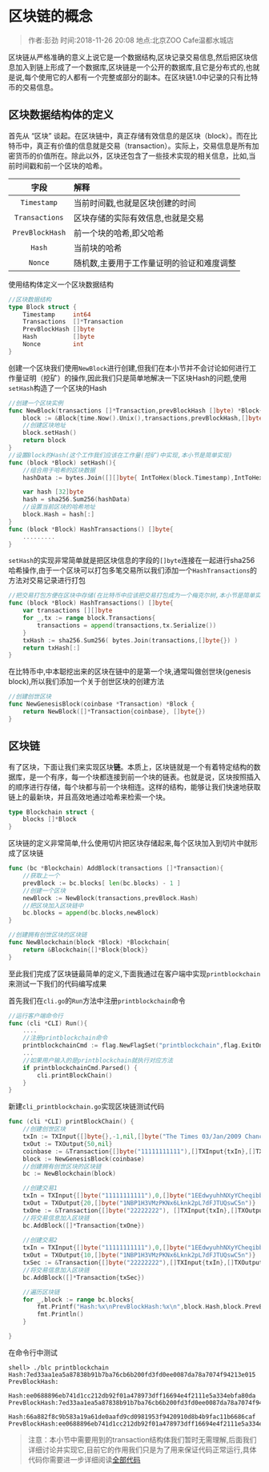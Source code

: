 # 区块链的概念

> 作者:彭劲  时间:2018-11-26 20:08 地点:北京ZOO Cafe温都水城店

区块链从严格准确的意义上说它是一个数据结构,区块记录交易信息,然后把区块信息加入到链上形成了一个数据库,区块链是一个公开的数据库,且它是分布式的,也就是说,每个使用它的人都有一个完整或部分的副本。在区块链1.0中记录的只有比特币的交易信息。

## 区块数据结构体的定义

首先从 “区块” 谈起。在区块链中，真正存储有效信息的是区块（block）。而在比特币中，真正有价值的信息就是交易（transaction）。实际上，交易信息是所有加密货币的价值所在。除此以外，区块还包含了一些技术实现的相关信息，比如,当前时间戳和前一个区块的哈希。

字段            | 解释
:----:          | :----
`Timestamp`     | 当前时间戳,也就是区块创建的时间
`Transactions`  | 区块存储的实际有效信息,也就是交易
`PrevBlockHash` | 前一个块的哈希,即父哈希
`Hash`          | 当前块的哈希
`Nonce`         | 随机数,主要用于工作量证明的验证和难度调整

使用结构体定义一个区块数据结构

```go
//区块数据结构
type Block struct {
	Timestamp     int64
	Transactions  []*Transaction
	PrevBlockHash []byte
	Hash          []byte
	Nonce         int
}
```

创建一个区块我们使用`NewBlock`进行创建,但我们在本小节并不会讨论如何进行工作量证明（挖矿）的操作,因此我们只是简单地解决一下区块Hash的问题,使用`setHash`构造了一个区块的Hash

```go
//创建一个区块实例
func NewBlock(transactions []*Transaction,prevBlockHash []byte) *Block{
	block := &Block{time.Now().Unix(),transactions,prevBlockHash,[]byte{},0}
	//创建区块地址
	block.setHash()
	return block
}
//设置Block的Hash(这个工作我们应该在工作量(挖矿)中实现,本小节是简单实现)
func (block *Block) setHash(){
	//组合用于哈希的区块数据
	hashData := bytes.Join([][]byte{ IntToHex(block.Timestamp),IntToHex(int64(block.Nonce)),block.HashTransactions(),block.PrevBlockHash},[]byte{})

	var hash [32]byte 
	hash = sha256.Sum256(hashData)
	//设置当前区块的哈希地址
	block.Hash = hash[:]
}
func (block *Block) HashTransactions() []byte{
    .........
}
```

`setHash`的实现非常简单就是把区块信息的字段的`[]byte`连接在一起进行sha256哈希操作,由于一个区块可以打包多笔交易所以我们添加一个`HashTransactions`的方法对交易记录进行打包

```go
//把交易打包方便在区块中存储(在比特币中应该把交易打包成为一个梅克尔树,本小节是简单实现)
func (block *Block) HashTransactions() []byte{
	var transactions [][]byte 
	for _,tx := range block.Transactions{
		transactions = append(transactions,tx.Serialize())
	}
	txHash := sha256.Sum256( bytes.Join(transactions,[]byte{}) )
	return txHash[:]
}
```

在比特币中,中本聪挖出来的区块在链中的是第一个块,通常叫做创世块(genesis block),所以我们添加一个关于创世区块的创建方法

```go
//创建创世区块
func NewGenesisBlock(coinbase *Transaction) *Block {
	return NewBlock([]*Transaction{coinbase}, []byte{})
}
```

## 区块链

有了区块，下面让我们来实现区块**链**。本质上，区块链就是一个有着特定结构的数据库，是一个有序，每一个块都连接到前一个块的链表。也就是说，区块按照插入的顺序进行存储，每个块都与前一个块相连。这样的结构，能够让我们快速地获取链上的最新块，并且高效地通过哈希来检索一个块。

```go
type Blockchain struct {
	blocks []*Block
}
```

区块链的定义非常简单,什么使用切片把区块存储起来,每个区块加入到切片中就形成了区块链

```go
func (bc *Blockchain) AddBlock(transactions []*Transaction){
	//获取上一个
	prevBlock := bc.blocks[ len(bc.blocks) - 1 ]
	//创建一个区块
	newBlock := NewBlock(transactions,prevBlock.Hash)
	//把区块加入区块链中
	bc.blocks = append(bc.blocks,newBlock)
}

//创建拥有创世区块的区块链
func NewBlockchain(block *Block) *Blockchain{
	return &Blockchain{[]*Block{block}}
}
```

至此我们完成了区块链最简单的定义,下面我通过在客户端中实现`printblockchain`来测试一下我们的代码编写成果

首先我们在`cli.go`的`Run`方法中注册`printblockchain`命令

```go
//运行客户端命令行
func (cli *CLI) Run(){
    ....
	//注册printblockchain命令
	printblockchainCmd := flag.NewFlagSet("printblockchain",flag.ExitOnError)
    ...
	//如果用户输入的是printblockchain就执行对应方法
	if printblockchainCmd.Parsed() {
		cli.printBlockChain()
	}
}
```

新建`cli_printblockchain.go`实现区块链测试代码

```go
func (cli *CLI) printBlockChain() {
	//创建创世区块
	txIn := TXInput{[]byte{},-1,nil,[]byte("The Times 03/Jan/2009 Chancellor on brink of second bailout for banks")}
	txOut := TXOutput{50,nil}
	coinbase := &Transaction{[]byte("11111111111"),[]TXInput{txIn},[]TXOutput{txOut}}
	block := NewGenesisBlock(coinbase)
	//创建拥有创世区块的区块链
	bc := NewBlockchain(block)

	//创建交易1
	txIn = TXInput{[]byte("11111111111"),0,[]byte("1EEdwyuhhNXyYCheqibbTDnZygZD4ypiop"),[]byte("pubkey")}
	txOut = TXOutput{20,[]byte("1NBP1H3VMzPKNx6Lknk2pL7dFJTUQswC5n")}
	txOne := &Transaction{[]byte("22222222"), []TXInput{txIn},[]TXOutput{txOut}}
	//将交易信息加入区块链
	bc.AddBlock([]*Transaction{txOne})
	
	//创建交易2
	txIn = TXInput{[]byte("11111111111"),0,[]byte("1EEdwyuhhNXyYCheqibbTDnZygZD4ypiop"),[]byte("pubkey")}
	txOut = TXOutput{10,[]byte("1NBP1H3VMzPKNx6Lknk2pL7dFJTUQswC5n")}
	txSec := &Transaction{[]byte("22222222"),[]TXInput{txIn},[]TXOutput{txOut}}
	//将交易信息加入区块链
	bc.AddBlock([]*Transaction{txSec})

	//遍历区块链
	for _,block := range bc.blocks{
		fmt.Printf("Hash:%x\nPrevBlockHash:%x\n",block.Hash,block.PrevBlockHash)
		fmt.Println()
	} 

}
```

在命令行中测试
```
shell> ./blc printblockchain
Hash:7ed33aa1ea5a87838b91b7ba76cb6b200fd3fd0ee0087da78a7074f94213e015
PrevBlockHash:

Hash:ee0688896eb741d1cc212db92f01a478973dff16694e4f2111e5a334ebfa80da
PrevBlockHash:7ed33aa1ea5a87838b91b7ba76cb6b200fd3fd0ee0087da78a7074f94213e015

Hash:66a882f8c9b583a19a61de0aafd9cd0981953f9420910d8b4b9fac11b6686caf
PrevBlockHash:ee0688896eb741d1cc212db92f01a478973dff16694e4f2111e5a334ebfa80da

```

> 注意：本小节中需要用到的transaction结构体我们暂时无需理解,后面我们详细讨论并实现它,目前它的作用我们只是为了用来保证代码正常运行,具体代码你需要进一步详细阅读[全部代码](https://github.com/pengjim520golang/blockchain-tutorial/tree/master/%E8%AF%BE%E7%A8%8B%E6%95%99%E6%9D%90/02.%E5%8C%BA%E5%9D%97%E9%93%BE%E6%95%B0%E6%8D%AE%E7%BB%93%E6%9E%84%E7%9A%84%E5%AE%9E%E7%8E%B0-1/src)